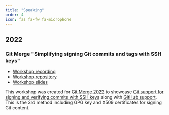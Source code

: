 ```yaml
---
title: "Speaking"
order: 4
icon: fas fa-fw fa-microphone
---
```


## 2022

### Git Merge "Simplifying signing Git commits and tags with SSH keys"

- [Workshop recording](https://www.youtube.com/watch?v=uhy_ojFqLg0)
- [Workshop repository](https://github.com/git-merge-workshops/simplify-signing-with-ssh)
- [Workshop slides](https://github.com/git-merge-workshops/simplify-signing-with-ssh/blob/main/presentation-2022-git-merge.pdf)

This workshop was created for [Git Merge 2022](https://git-merge.com/) to showcase [Git support for signing and verifying commits with SSH keys](https://github.blog/2021-11-15-highlights-from-git-2-34/) along with [GitHub support](https://docs.github.com/en/authentication/managing-commit-signature-verification/about-commit-signature-verification#ssh-commit-verification).  This is the 3rd method including GPG key and X509 certificates for signing Git content.
